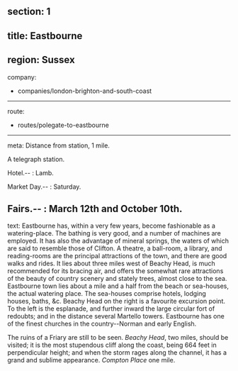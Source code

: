 section: 1
----
title: Eastbourne
----
region: Sussex
----
company:
- companies/london-brighton-and-south-coast
----
route:
- routes/polegate-to-eastbourne
----
meta: Distance from station, 1 mile.

A telegraph station.

Hotel.--
: Lamb.

Market Day.--
: Saturday.

Fairs.--
: March 12th and October 10th.
----
text: Eastbourne has, within a very few years, become fashionable as a watering-place. The bathing is very good, and a number of machines are employed. It has also the advantage of mineral springs, the waters of which are said to resemble those of Clifton. A theatre, a ball-room, a library, and reading-rooms are the principal attractions of the town, and there are good walks and rides. It lies about three miles west of Beachy Head, is much recommended for its bracing air, and offers the somewhat rare attractions of the beauty of country scenery and stately trees, almost close to the sea. Eastbourne town lies about a mile and a half from the beach or sea-houses, the actual watering place. The sea-houses comprise hotels, lodging houses, baths, &c. Beachy Head on the right is a favourite excursion point. To the left is the esplanade, and further inward the large circular fort of redoubts; and in the distance several Martello towers. Eastbourne has one of the finest churches in the country--Norman and early English.

The ruins of a Friary are still to be seen. *Beachy Head*, two miles, should be visited; it is the most stupendous cliff along the coast, being 664 feet in perpendicular height; and when the storm rages along the channel, it has a grand and sublime appearance. *Compton Place* one mile.